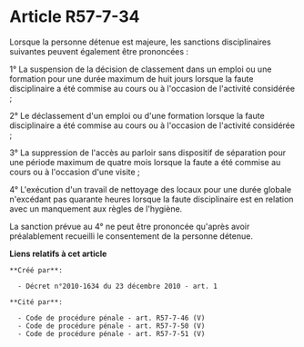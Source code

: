 # Article R57-7-34

Lorsque la personne détenue est majeure, les sanctions disciplinaires suivantes peuvent également être prononcées : 

1° La suspension de la décision de classement dans un emploi ou une formation pour une durée maximum de huit jours lorsque la
faute disciplinaire a été commise au cours ou à l'occasion de l'activité considérée ; 

2° Le déclassement d'un emploi ou d'une formation lorsque la faute disciplinaire a été commise au cours ou à l'occasion de
l'activité considérée ; 

3° La suppression de l'accès au parloir sans dispositif de séparation pour une période maximum de quatre mois lorsque la
faute a été commise au cours ou à l'occasion d'une visite ; 

4° L'exécution d'un travail de nettoyage des locaux pour une durée globale n'excédant pas quarante heures lorsque la faute
disciplinaire est en relation avec un manquement aux règles de l'hygiène. 

La sanction prévue au 4° ne peut être prononcée qu'après avoir préalablement recueilli le consentement de la personne
détenue.

**Liens relatifs à cet article**

	**Créé par**:

	  - Décret n°2010-1634 du 23 décembre 2010 - art. 1

	**Cité par**:

	  - Code de procédure pénale - art. R57-7-46 (V)
	  - Code de procédure pénale - art. R57-7-50 (V)
	  - Code de procédure pénale - art. R57-7-51 (V)
